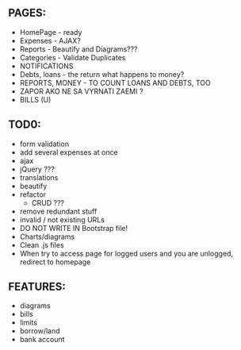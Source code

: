 PAGES:
------

* HomePage - ready
* Expenses - AJAX?
* Reports - Beautify and Diagrams???
* Categories - Validate Duplicates
* NOTIFICATIONS 
* Debts, loans - the return what happens to money?
* REPORTS, MONEY - TO COUNT LOANS AND DEBTS, TOO
* ZAPOR AKO NE SA VYRNATI ZAEMI ? 
* BILLS (U)  


TOD0:
-----

* form validation
* add several expenses at once
* ajax
* jQuery ???
* translations
* beautify
* refactor
  * CRUD ???
* remove redundant stuff
* invalid / not existing URLs
* DO NOT WRITE IN Bootstrap file!
* Charts/diagrams
* Clean .js files
* When try to access page for logged users and you are unlogged, redirect to homepage

FEATURES:
---------

* diagrams
* bills
* limits
* borrow/land
* bank account
